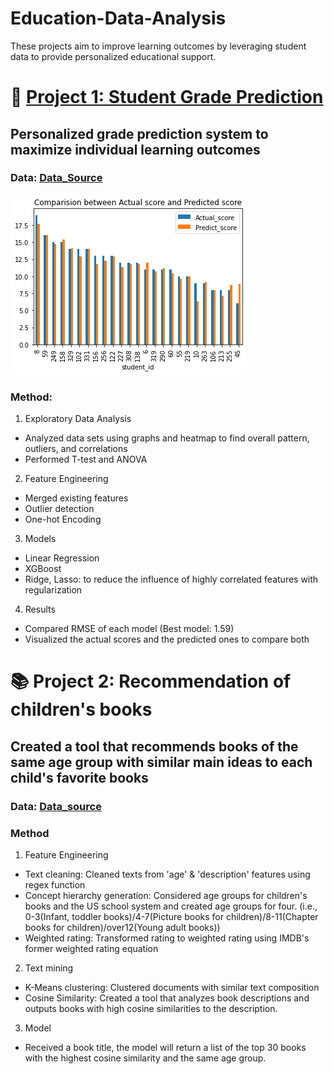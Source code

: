 # Education-Data-Analysis
These projects aim to improve learning outcomes by leveraging student data to provide personalized educational support.

# 💯 [Project 1: Student Grade Prediction](https://nbviewer.org/github/YerinKwak/education-data-analysis/blob/main/Student%20Grade%20Prediction%20%28Regression%29.ipynb) 
## Personalized grade prediction system to maximize individual learning outcomes 
### Data: [Data_Source](https://archive.ics.uci.edu/ml/datasets/student+performance)

![](/images/Grade_Prediction.png)

### Method:
1. Exploratory Data Analysis
 * Analyzed data sets using graphs and heatmap to find overall pattern, outliers, and correlations
 * Performed T-test and ANOVA
2. Feature Engineering
 * Merged existing features
 * Outlier detection
 * One-hot Encoding
3. Models
 * Linear Regression
 * XGBoost
 * Ridge, Lasso: to reduce the influence of highly correlated features with regularization
4. Results
 * Compared RMSE of each model (Best model: 1.59)
 * Visualized the actual scores and the predicted ones to compare both
 
 
# :books: Project 2: Recommendation of children's books
## Created a tool that recommends books of the same age group with similar main ideas to each child's favorite books
### Data: [Data_source](https://www.kaggle.com/datasets/modhiibrahimalmannaa/1000-children-books-on-amazom)
### Method
1. Feature Engineering
 * Text cleaning: Cleaned texts from 'age' & 'description' features using regex function
 * Concept hierarchy generation: Considered age groups for children's books and the US school system and created age groups for four. 
                                 (i.e., 0-3(Infant, toddler books)/4-7(Picture books for children)/8-11(Chapter books for children)/over12(Young adult books))
 * Weighted rating: Transformed rating to weighted rating using IMDB's former weighted rating equation
2. Text mining
 * K-Means clustering: Clustered documents with similar text composition
 * Cosine Similarity: Created a tool that analyzes book descriptions and outputs books with high cosine similarities to the description.
3. Model
 * Received a book title, the model will return a list of the top 30 books with the highest cosine similarity and the same age group.
